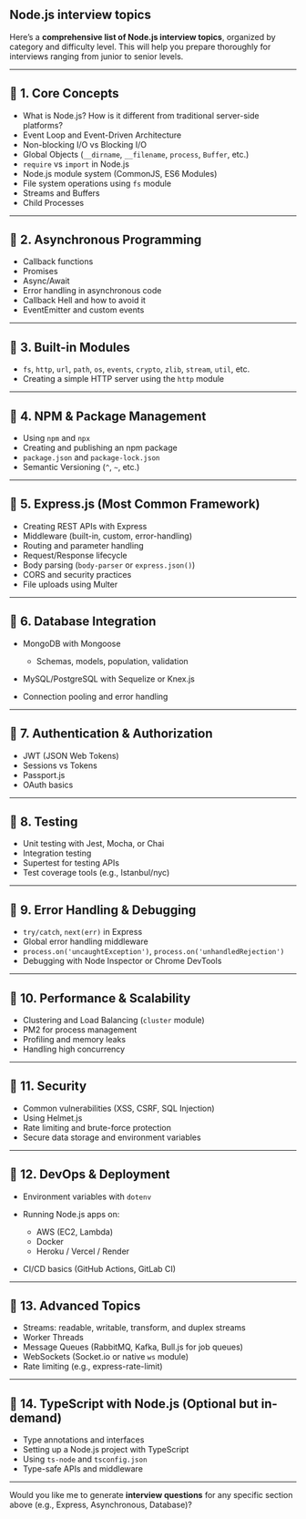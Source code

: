 ## Node.js interview topics

Here’s a **comprehensive list of Node.js interview topics**, organized by category and difficulty level. This will help you prepare thoroughly for interviews ranging from junior to senior levels.

---

## 🔹 **1. Core Concepts**

* What is Node.js? How is it different from traditional server-side platforms?
* Event Loop and Event-Driven Architecture
* Non-blocking I/O vs Blocking I/O
* Global Objects (`__dirname`, `__filename`, `process`, `Buffer`, etc.)
* `require` vs `import` in Node.js
* Node.js module system (CommonJS, ES6 Modules)
* File system operations using `fs` module
* Streams and Buffers
* Child Processes

---

## 🔹 **2. Asynchronous Programming**

* Callback functions
* Promises
* Async/Await
* Error handling in asynchronous code
* Callback Hell and how to avoid it
* EventEmitter and custom events

---

## 🔹 **3. Built-in Modules**

* `fs`, `http`, `url`, `path`, `os`, `events`, `crypto`, `zlib`, `stream`, `util`, etc.
* Creating a simple HTTP server using the `http` module

---

## 🔹 **4. NPM & Package Management**

* Using `npm` and `npx`
* Creating and publishing an npm package
* `package.json` and `package-lock.json`
* Semantic Versioning (`^`, `~`, etc.)

---

## 🔹 **5. Express.js (Most Common Framework)**

* Creating REST APIs with Express
* Middleware (built-in, custom, error-handling)
* Routing and parameter handling
* Request/Response lifecycle
* Body parsing (`body-parser` or `express.json()`)
* CORS and security practices
* File uploads using Multer

---

## 🔹 **6. Database Integration**

* MongoDB with Mongoose

  * Schemas, models, population, validation
* MySQL/PostgreSQL with Sequelize or Knex.js
* Connection pooling and error handling

---

## 🔹 **7. Authentication & Authorization**

* JWT (JSON Web Tokens)
* Sessions vs Tokens
* Passport.js
* OAuth basics

---

## 🔹 **8. Testing**

* Unit testing with Jest, Mocha, or Chai
* Integration testing
* Supertest for testing APIs
* Test coverage tools (e.g., Istanbul/nyc)

---

## 🔹 **9. Error Handling & Debugging**

* `try/catch`, `next(err)` in Express
* Global error handling middleware
* `process.on('uncaughtException')`, `process.on('unhandledRejection')`
* Debugging with Node Inspector or Chrome DevTools

---

## 🔹 **10. Performance & Scalability**

* Clustering and Load Balancing (`cluster` module)
* PM2 for process management
* Profiling and memory leaks
* Handling high concurrency

---

## 🔹 **11. Security**

* Common vulnerabilities (XSS, CSRF, SQL Injection)
* Using Helmet.js
* Rate limiting and brute-force protection
* Secure data storage and environment variables

---

## 🔹 **12. DevOps & Deployment**

* Environment variables with `dotenv`
* Running Node.js apps on:

  * AWS (EC2, Lambda)
  * Docker
  * Heroku / Vercel / Render
* CI/CD basics (GitHub Actions, GitLab CI)

---

## 🔹 **13. Advanced Topics**

* Streams: readable, writable, transform, and duplex streams
* Worker Threads
* Message Queues (RabbitMQ, Kafka, Bull.js for job queues)
* WebSockets (Socket.io or native `ws` module)
* Rate limiting (e.g., express-rate-limit)

---

## 🔹 **14. TypeScript with Node.js (Optional but in-demand)**

* Type annotations and interfaces
* Setting up a Node.js project with TypeScript
* Using `ts-node` and `tsconfig.json`
* Type-safe APIs and middleware

---

Would you like me to generate **interview questions** for any specific section above (e.g., Express, Asynchronous, Database)?
